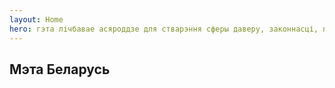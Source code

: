 ```yaml
---
layout: Home
hero: гэта лічбавае асяроддзе для стварэння сферы даверу, законнасці, парадку і справядлівасці на падставе мажлівасцей, якія даюць сучасныя лічбавыя інструманты, і этычных прынцыпаў, якія вызначаны ў нашым Маніфесце. Штодзённа і нястомна мы ствараем для беларусаў інструманты рэалізацыі сваёй існай ідэнтычнасці. І таксама мажлівасць пабудаваць краіну для жыцця не выходзячы з кухні.
---
```


<h2 class="mb-4 text-2xl font-bold">Мэта Беларусь</h2>
